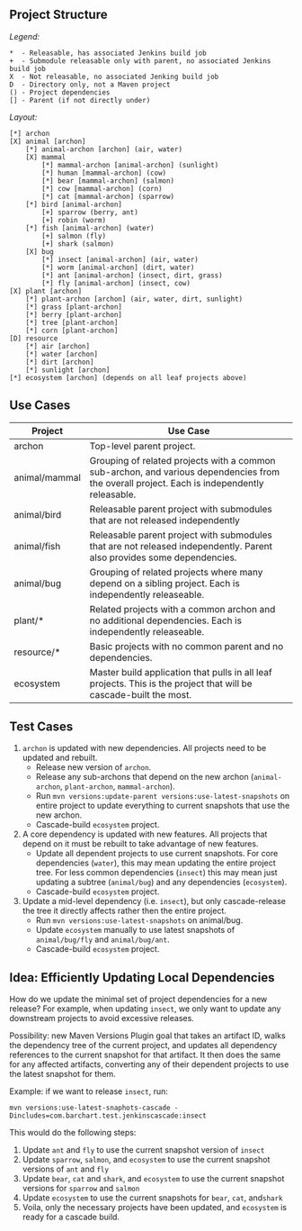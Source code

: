 Project Structure
-----------------

*Legend:*
```
*  - Releasable, has associated Jenkins build job
+  - Submodule releasable only with parent, no associated Jenkins build job
X  - Not releasable, no associated Jenking build job
D  - Directory only, not a Maven project
() - Project dependencies
[] - Parent (if not directly under)
```

*Layout:*
```
[*] archon
[X] animal [archon]
	[*] animal-archon [archon] (air, water)
	[X] mammal
		[*] mammal-archon [animal-archon] (sunlight)
		[*] human [mammal-archon] (cow)
		[*] bear [mammal-archon] (salmon)
		[*] cow [mammal-archon] (corn)
		[*] cat [mammal-archon] (sparrow)
	[*] bird [animal-archon]
		[+] sparrow (berry, ant)
		[+] robin (worm)
	[*] fish [animal-archon] (water)
		[+] salmon (fly)
		[+] shark (salmon)
	[X] bug
		[*] insect [animal-archon] (air, water)
		[*] worm [animal-archon] (dirt, water)
		[*] ant [animal-archon] (insect, dirt, grass)
		[*] fly [animal-archon] (insect, cow)
[X] plant [archon]
	[*] plant-archon [archon] (air, water, dirt, sunlight)
	[*] grass [plant-archon]
	[*] berry [plant-archon]
	[*] tree [plant-archon]
	[*] corn [plant-archon]
[D] resource
	[*] air [archon]
	[*] water [archon]
	[*] dirt [archon]
	[*] sunlight [archon]
[*] ecosystem [archon] (depends on all leaf projects above)
```

Use Cases
-------------------------------------------------------------------------------

|Project|Use Case|
|-------|--------|
|archon|Top-level parent project.|
|animal/mammal|Grouping of related projects with a common sub-archon, and various dependencies from the overall project. Each is independently releasable.|
|animal/bird|Releasable parent project with submodules that are not released independently|
|animal/fish|Releasable parent project with submodules that are not released independently. Parent also provides some dependencies.|
|animal/bug|Grouping of related projects where many depend on a sibling project. Each is independently releaseable.|
|plant/*|Related projects with a common archon and no additional dependencies. Each is independently releaseable.|
|resource/*|Basic projects with no common parent and no dependencies.|
|ecosystem|Master build application that pulls in all leaf projects. This is the project that will be cascade-built the most.|

Test Cases
-------------------------------------------------------------------------------

1.	`archon` is updated with new dependencies. All projects need to be updated
	and rebuilt.
	* Release new version of `archon`.
	* Release any sub-archons that depend on the new archon (`animal-archon`,
	  `plant-archon`, `mammal-archon`).
	* Run `mvn versions:update-parent versions:use-latest-snapshots` on entire
	  project to update everything to current snapshots that use the new archon.
	* Cascade-build `ecosystem` project.
2.	A core dependency is updated with new features. All projects that depend
	on it must be rebuilt to take advantage of new features.
	* Update all dependent projects to use current snapshots. For core
	  dependencies (`water`), this may mean updating the entire project
	  tree. For less common dependencies (`insect`) this may mean just
	  updating a subtree (`animal/bug`) and any dependencies (`ecosystem`).
	* Cascade-build `ecosystem` project.
3.	Update a mid-level dependency (i.e. `insect`), but only cascade-release the tree it
	directly affects rather then the entire project.
	* Run `mvn versions:use-latest-snapshots` on animal/bug.
	* Update `ecosystem` manually to use latest snapshots of `animal/bug/fly` and
	  `animal/bug/ant`.
	* Cascade-build `ecosystem` project.

Idea: Efficiently Updating Local Dependencies
-------------------------------------------------------------------------------

How do we update the minimal set of project dependencies for a new release? For
example, when updating `insect`, we only want to update any downstream projects
to avoid excessive releases.

Possibility: new Maven Versions Plugin goal that takes an artifact ID,
walks the dependency tree of the current project, and updates all dependency
references to the current snapshot for that artifact. It then does the same
for any affected artifacts, converting any of their dependent projects to
use the latest snapshot for them.

Example: if we want to release `insect`, run:
  
`mvn versions:use-latest-snaphots-cascade
	-Dincludes=com.barchart.test.jenkinscascade:insect`

This would do the following steps:

1. Update `ant` and `fly` to use the current snapshot version of `insect`
2. Update `sparrow`, `salmon`, and `ecosystem` to use the current snapshot versions of `ant` and `fly`
3. Update `bear`, `cat` and `shark`, and `ecosystem` to use the current snapshot versions for `sparrow` and `salmon`
4. Update `ecosystem` to use the current snapshots for `bear`, `cat`, and`shark`
5. Voila, only the necessary projects have been updated, and `ecosystem` is ready for a cascade build.

